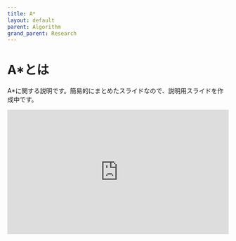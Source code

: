 ```yaml
---
title: A*
layout: default
parent: Algorithm
grand_parent: Research
---
```

# A*とは

A*に関する説明です。簡易的にまとめたスライドなので、説明用スライドを作成中です。

<div style="width: 100%; aspect-ratio: 16/9;">
    <iframe src="https://docs.google.com/presentation/d/e/2PACX-1vSrrbRbB33mKSWZL0J3MULNkoZLV96u0dS8T6klotpXHpPXp0ZpruZ05Dy53-mvnSkp8Ip36LAEYPcZ/embed?start=false&loop=true&delayms=1000" frameborder="0" width="100%" height="100%" allowfullscreen="true" mozallowfullscreen="true" webkitallowfullscreen="true"></iframe>
</div>